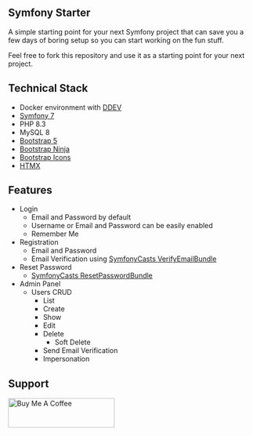 Symfony Starter
---

A simple starting point for your next Symfony project that can save you a few days of boring setup so you can start 
working on the fun stuff.

Feel free to fork this repository and use it as a starting point for your next project.

Technical Stack
---

- Docker environment with [DDEV](https://ddev.com/)
- [Symfony 7](https://symfony.com/doc/7.0/index.html)
- PHP 8.3
- MySQL 8
- [Bootstrap 5](https://getbootstrap.com/)
- [Bootstrap Ninja](https://bootstrap.ninja/ninjabootstrap/)
- [Bootstrap Icons](https://icons.getbootstrap.com/)
- [HTMX](https://htmx.org)

Features
---

- Login
  - Email and Password by default
  - Username or Email and Password can be easily enabled
  - Remember Me
- Registration
  - Email and Password
  - Email Verification using [SymfonyCasts VerifyEmailBundle](https://github.com/SymfonyCasts/verify-email-bundle)
- Reset Password
  - [SymfonyCasts ResetPasswordBundle](https://github.com/SymfonyCasts/reset-password-bundle)
- Admin Panel
  - Users CRUD
    - List
    - Create
    - Show
    - Edit
    - Delete
      - Soft Delete 
    - Send Email Verification
    - Impersonation

Support
---

<a href="https://www.buymeacoffee.com/Schmittounet" target="_blank"><img src="https://cdn.buymeacoffee.com/buttons/v2/default-yellow.png" alt="Buy Me A Coffee" style="height: 60px !important;width: 217px !important;" ></a>